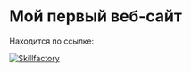 # Мой первый веб-сайт

Находится по ссылке:

[![Skillfactory](https://hostingkartinok.com/otzyvy/wp-content/uploads/2023/08/skillfactory.png)](index.html)